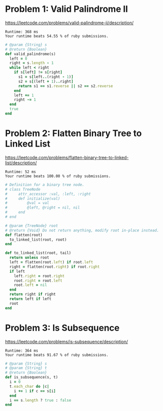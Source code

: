 # Problem 1: Valid Palindrome II

https://leetcode.com/problems/valid-palindrome-ii/description/

```
Runtime: 368 ms
Your runtime beats 54.55 % of ruby submissions.
```

```ruby
# @param {String} s
# @return {Boolean}
def valid_palindrome(s)
  left = 0
  right = s.length - 1
  while left < right
    if s[left] != s[right]
      s1 = s[left..(right - 1)]
      s2 = s[(left + 1)..right]
      return s1 == s1.reverse || s2 == s2.reverse 
    end
    left += 1
    right -= 1
  end
  true
end
```

# Problem 2: Flatten Binary Tree to Linked List

https://leetcode.com/problems/flatten-binary-tree-to-linked-list/description/

```
Runtime: 52 ms
Your runtime beats 100.00 % of ruby submissions.
```

```ruby
# Definition for a binary tree node.
# class TreeNode
#     attr_accessor :val, :left, :right
#     def initialize(val)
#         @val = val
#         @left, @right = nil, nil
#     end
# end

# @param {TreeNode} root
# @return {Void} Do not return anything, modify root in-place instead.
def flatten(root)
  to_linked_list(root, root)
end

def to_linked_list(root, tail)
  return unless root
  left = flatten(root.left) if root.left
  right = flatten(root.right) if root.right
  if left
    left.right = root.right
    root.right = root.left
    root.left = nil
  end
  return right if right
  return left if left
  root
end
```

# Problem 3: Is Subsequence

https://leetcode.com/problems/is-subsequence/description/

```
Runtime: 364 ms
Your runtime beats 91.67 % of ruby submissions.
```

```ruby
# @param {String} s
# @param {String} t
# @return {Boolean}
def is_subsequence(s, t)
  i = 0
  t.each_char do |c|
    i += 1 if c == s[i]
  end
  i == s.length ? true : false
end
```
